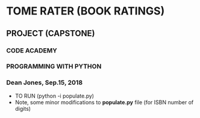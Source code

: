 # TOME RATER (BOOK RATINGS)
## PROJECT (CAPSTONE)
### CODE ACADEMY
### PROGRAMMING WITH PYTHON
### Dean Jones, Sep.15, 2018

- TO RUN (python -i populate.py)
- Note, some minor modifications to **populate.py** file (for ISBN number of digits) 
